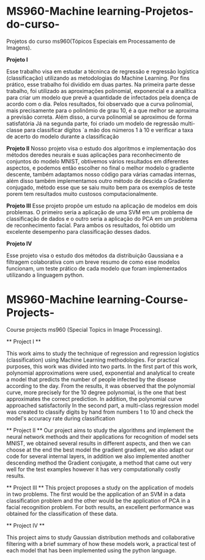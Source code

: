 # MS960-Machine learning-Projetos-do-curso-
Projetos do curso ms960(Tópicos Especiais em Processamento de Imagens).

**Projeto I**

 Esse trabalho visa em estudar a técninca de regressão e regressão
logística (classificação) utilizando as metodologias do Machine Learning. Por fins prático, esse trabalho foi dividido em duas partes. Na primeira parte desse trabalho, foi utilizado as aproximações polinomial,
exponencial e a analítica para criar um modelo que prevê a quantidade de infectados pela doença de acordo com o dia. Pelos resultados, foi observado que a
curva polinomial, mais precisamente para o polinômio de grau 10, é a que melhor se aproxima a previsão correta. Além disso, a curva polinomial se aproximou de forma satisfatória
Já na segunda parte, foi criado um modelo de regressão multi-classe para classificar dígitos `a mão dos números 1 à 10 e verificar a taxa de acerto do modelo durante a classificação

**Projeto II**
Nosso projeto visa o estudo dos algoritmos e implementação dos métodos deredes neurais e suas aplicações para reconhecimento de conjuntos do modelo
MNIST, obtivemos vários resultados em diferentes aspectos, e podemos então escolher no final o melhor modelo o gradiente descente, também adaptamos
nosso código para várias camadas internas, além disso também implementamos outro método de descida o Gradiente conjugado, método esse que se saiu muito
bem para os exemplos de teste porem tem resultados muito custosos computacionalmente.

**Projeto III**
Esse projeto propõe um estudo na aplicação de modelos em dois problemas. O primeiro seria a aplicação de uma SVM em um problema de classificação de dados e o outro seria a 
aplicação do PCA em um problema de reconhecimento facial. Para ambos os resultados, foi obtido um excelente desempenho para classificação desses dados.

**Projeto IV**

Esse projeto visa o estudo dos métodos da distribuição Gaussiana e a filtragem colaborativa com um breve resumo de como esse modelos funcionam, um teste prático de cada modelo que foram implementados
utilizando a linguagem python.



# MS960-Machine learning-Course-Projects-
Course projects ms960 (Special Topics in Image Processing).

** Project I **

 This work aims to study the technique of regression and regression
logistics (classification) using Machine Learning methodologies. For practical purposes, this work was divided into two parts. In the first part of this work, polynomial approximations were used,
exponential and analytical to create a model that predicts the number of people infected by the disease according to the day. From the results, it was observed that the
polynomial curve, more precisely for the 10 degree polynomial, is the one that best approximates the correct prediction. In addition, the polynomial curve approached satisfactorily
In the second part, a multi-class regression model was created to classify digits by hand from numbers 1 to 10 and check the model's accuracy rate during classification

** Project II **
Our project aims to study the algorithms and implement the neural network methods and their applications for recognition of model sets
MNIST, we obtained several results in different aspects, and then we can choose at the end the best model the gradient gradient, we also adapt
our code for several internal layers, in addition we also implemented another descending method the Gradient conjugate, a method that came out very
well for the test examples however it has very computationally costly results.

** Project III **
This project proposes a study on the application of models in two problems. The first would be the application of an SVM in a data classification problem and the other would be the
application of PCA in a facial recognition problem. For both results, an excellent performance was obtained for the classification of these data.

** Project IV **

This project aims to study Gaussian distribution methods and collaborative filtering with a brief summary of how these models work, a practical test of each model that has been implemented
using the python language.
